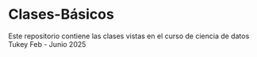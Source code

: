 # Clases-Básicos
Este repositorio contiene las clases vistas en el curso de ciencia de datos Tukey Feb - Junio 2025
